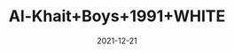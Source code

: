 ---
title: 'Al-Khait+Boys+1991+WHITE'
date: '2021-12-21' 
metatag: '' 
inventory: '2.0' 
draft: false 
# meta description 
shortDescripton: 'Al-Khait+Boys+1991+WHITE'
description: 'Boys'
longdescription: ''
featured: False
# product Price
price: '2730.0'
# Product Short Description
shortDescription: 'Al-Khait+Boys+1991+WHITE'
productID: 'E070F201-6762-EC11-995F-005056B3A416'
type: 'products'
category: 'Boys' 
thumnailproduct: 'https://alkhait.eralive.net/images/products/E070F201-6762-EC11-995F-005056B3A4161.png' 
images:
  - image: 'images/products/E070F201-6762-EC11-995F-005056B3A4161.png'  
  - image: 'images/products/E070F201-6762-EC11-995F-005056B3A4162.png'  
  - image: 'images/products/E070F201-6762-EC11-995F-005056B3A4163.png'  
---
